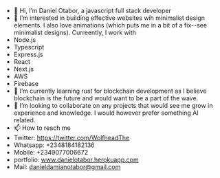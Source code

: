 - 👋 Hi, I’m Daniel Otabor, a javascript full stack developer
- 👀 I’m interested in building effective websites wih minimalist design elements. I also love animations (which puts me in a bit of a fix--see minimalist designs). Curreently, I work with 
- Node.js
- Typescript
- Express.js
- React
- Next.js
- AWS
- Firebase
- 🌱 I’m currently learning rust for blockchain development as I believe blockchain is the future and would want to be a part of the wave.
- 💞️ I’m looking to collaborate on any projects  that would see me grow in experience and knowledge. I would however prefer something AI related.
- 📫 How to reach me 
- Twitter: https://twitter.com/WolfheadThe
- Whatsapp: +2348184182136
- Mobile: +2349077006672
- portfolio: www.danielotabor.herokuapp.com
- Mail: danieldamianotabor@gmail.com

<!---
the-wolfhead/the-wolfhead is a ✨ special ✨ repository because its `README.md` (this file) appears on your GitHub profile.
You can click the Preview link to take a look at your changes.
--->
